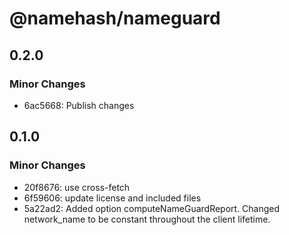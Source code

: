 # @namehash/nameguard

## 0.2.0

### Minor Changes

- 6ac5668: Publish changes

## 0.1.0

### Minor Changes

- 20f8676: use cross-fetch
- 6f59606: update license and included files
- 5a22ad2: Added option computeNameGuardReport. Changed network_name to be constant throughout the client lifetime.

